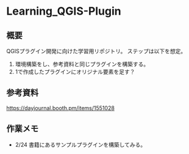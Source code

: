 # Learning_QGIS-Plugin
## 概要
QGISプラグイン開発に向けた学習用リポジトリ。
ステップは以下を想定。
1. 環境構築をし、参考資料と同じプラグインを構築する。
2. 1で作成したプラグインにオリジナル要素を足す？


## 参考資料

https://dayjournal.booth.pm/items/1551028


## 作業メモ
* 2/24 書籍にあるサンプルプラグインを構築してみる。